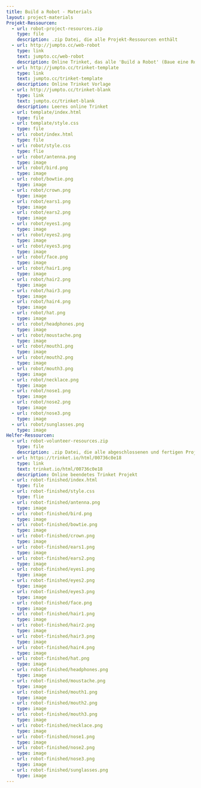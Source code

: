 ```yaml
---
title: Build a Robot - Materials
layout: project-materials
Projekt-Ressourcen:
  - url: robot-project-resources.zip 
    type: file
    description: .zip Datei, die alle Projekt-Ressourcen enthält
  - url: http://jumpto.cc/web-robot
    type: link
    text: jumpto.cc/web-robot
    description: Online Trinket, das alle 'Build a Robot' (Baue eine Roboter) Projektressourcen enthält
  - url: http://jumpto.cc/trinket-template
    type: link
    text: jumpto.cc/trinket-template
    description: Online Trinket Vorlage
  - url: http://jumpto.cc/trinket-blank
    type: link
    text: jumpto.cc/trinket-blank
    description: Leeres online Trinket
  - url: template/index.html
    type: file
  - url: template/style.css
    type: file
  - url: robot/index.html
    type: file
  - url: robot/style.css
    type: flie
  - url: robot/antenna.png
    type: image
  - url: robot/bird.png
    type: image
  - url: robot/bowtie.png
    type: image
  - url: robot/crown.png
    type: image
  - url: robot/ears1.png
    type: image
  - url: robot/ears2.png
    type: image
  - url: robot/eyes1.png
    type: image
  - url: robot/eyes2.png
    type: image
  - url: robot/eyes3.png
    type: image
  - url: robot/face.png
    type: image
  - url: robot/hair1.png
    type: image
  - url: robot/hair2.png
    type: image
  - url: robot/hair3.png
    type: image
  - url: robot/hair4.png
    type: image
  - url: robot/hat.png
    type: image
  - url: robot/headphones.png
    type: image
  - url: robot/moustache.png
    type: image
  - url: robot/mouth1.png
    type: image
  - url: robot/mouth2.png
    type: image
  - url: robot/mouth3.png
    type: image
  - url: robot/necklace.png
    type: image
  - url: robot/nose1.png
    type: image
  - url: robot/nose2.png
    type: image
  - url: robot/nose3.png
    type: image
  - url: robot/sunglasses.png
    type: image
Helfer-Ressourcen:
  - url: robot-volunteer-resources.zip 
    type: file
    description: .zip Datei, die alle abgeschlossenen und fertigen Projekt-Ressourcen enthält
  - url: https://trinket.io/html/00736c0e18
    type: link
    text: trinket.io/html/00736c0e18
    description: Online beendetes Trinket Projekt
  - url: robot-finished/index.html
    type: file
  - url: robot-finished/style.css
    type: flie
  - url: robot-finished/antenna.png
    type: image
  - url: robot-finished/bird.png
    type: image
  - url: robot-finished/bowtie.png
    type: image
  - url: robot-finished/crown.png
    type: image
  - url: robot-finished/ears1.png
    type: image
  - url: robot-finished/ears2.png
    type: image
  - url: robot-finished/eyes1.png
    type: image
  - url: robot-finished/eyes2.png
    type: image
  - url: robot-finished/eyes3.png
    type: image
  - url: robot-finished/face.png
    type: image
  - url: robot-finished/hair1.png
    type: image
  - url: robot-finished/hair2.png
    type: image
  - url: robot-finished/hair3.png
    type: image
  - url: robot-finished/hair4.png
    type: image
  - url: robot-finished/hat.png
    type: image
  - url: robot-finished/headphones.png
    type: image
  - url: robot-finished/moustache.png
    type: image
  - url: robot-finished/mouth1.png
    type: image
  - url: robot-finished/mouth2.png
    type: image
  - url: robot-finished/mouth3.png
    type: image
  - url: robot-finished/necklace.png
    type: image
  - url: robot-finished/nose1.png
    type: image
  - url: robot-finished/nose2.png
    type: image
  - url: robot-finished/nose3.png
    type: image
  - url: robot-finished/sunglasses.png
    type: image
---
```

